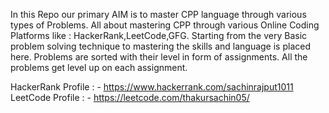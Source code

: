 In this Repo our primary AIM is to master CPP language through various types of Problems.
All about mastering CPP through various Online Coding Platforms like : HackerRank,LeetCode,GFG.
Starting from the very Basic problem solving technique to mastering the skills and language is placed here.
Problems are sorted with their level in form of assignments.
All the problems get level up on each assignment.


HackerRank Profile : - https://www.hackerrank.com/sachinrajput1011
LeetCode Profile : - https://leetcode.com/thakursachin05/
